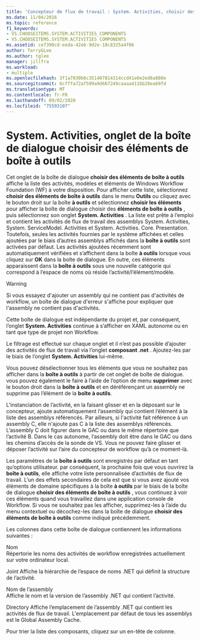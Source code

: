 ```yaml
---
title: 'Concepteur de flux de travail : System. Activities, choisir des éléments de boîte à outils'
ms.date: 11/04/2016
ms.topic: reference
f1_keywords:
- VS.CHOOSEITEMS.SYSTEM.ACTIVITIES_COMPONENTS
- VS.CHOOSEITEMS.SYSTEM.ACTIVITIES COMPONENTS
ms.assetid: cef390cd-eeda-42e6-9d2e-18c8325a4f06
author: TerryGLee
ms.author: tglee
manager: jillfra
ms.workload:
- multiple
ms.openlocfilehash: 3f1a7030b6c351407814314ccd41e0e2ed6a880e
ms.sourcegitcommit: 6cfffa72af599a9d667249caaaa411bb28ea69fd
ms.translationtype: MT
ms.contentlocale: fr-FR
ms.lasthandoff: 09/02/2020
ms.locfileid: "75593107"
---
```

# <a name="systemactivities-tab-choose-toolbox-items-dialog-box"></a>System. Activities, onglet de la boîte de dialogue choisir des éléments de boîte à outils

Cet onglet de la boîte de dialogue **choisir des éléments de boîte à outils** affiche la liste des activités, modèles et éléments de Windows Workflow Foundation (WF) à votre disposition. Pour afficher cette liste, sélectionnez **choisir des éléments de boîte à outils** dans le menu **Outils** ou cliquez avec le bouton droit sur la boîte **à outils** et sélectionnez **choisir les éléments** pour afficher la boîte de dialogue choisir des **éléments de boîte à outils** , puis sélectionnez son onglet **System. Activities** . La liste est prête à l’emploi et contient les activités de flux de travail des assemblys System. Activities, System. ServiceModel. Activities et System. Activities. Core. Presentation. Toutefois, seules les activités fournies par le système affichées et celles ajoutées par le biais d’autres assemblys affichés dans la **boîte à outils** sont activées par défaut. Les activités ajoutées récemment sont automatiquement vérifiées et s’affichent dans la boîte **à outils** lorsque vous cliquez sur **OK** dans la boîte de dialogue. En outre, ces éléments apparaissent dans la **boîte à outils** sous une nouvelle catégorie qui correspond à l’espace de noms où réside l’activité/l’élément/modèle.

> [!WARNING]
> Si vous essayez d'ajouter un assembly qui ne contient pas d'activités de workflow, un boîte de dialogue d'erreur s'affiche pour expliquer que l'assembly ne contient pas d'activités.

Cette boîte de dialogue est indépendante du projet et, par conséquent, l’onglet **System. Activities** continue à s’afficher en XAML autonome ou en tant que type de projet non Workflow.

Le filtrage est effectué sur chaque onglet et il n’est pas possible d’ajouter des activités de flux de travail via l’onglet **composant .net** . Ajoutez-les par le biais de l’onglet **System. Activities** lui-même.

Vous pouvez désélectionner tous les éléments que vous ne souhaitez pas afficher dans la **boîte à outils** à partir de cet onglet de boîte de dialogue. vous pouvez également le faire à l’aide de l’option de menu **supprimer** avec le bouton droit dans la **boîte à outils** et en déréférençant un assembly ne supprime pas l’élément de la **boîte à outils**.

L’instanciation de l’activité, en la faisant glisser et en la déposant sur le concepteur, ajoute automatiquement l’assembly qui contient l’élément à la liste des assemblys référencés. Par ailleurs, si l'activité fait référence à un assembly C, elle n'ajoute pas C à la liste des assemblys référencés. L’assembly C doit figurer dans le GAC ou dans le même répertoire que l’activité B. Dans le cas autonome, l’assembly doit être dans le GAC ou dans les chemins d’accès de la sonde de VS. Vous ne pouvez faire glisser et déposer l’activité sur l’aire du concepteur de workflow qu’à ce moment-là.

Les paramètres de la **boîte à outils** sont enregistrés par défaut en tant qu’options utilisateur. par conséquent, la prochaine fois que vous ouvrirez la **boîte à outils**, elle affiche votre liste personnalisée d’activités de flux de travail. L’un des effets secondaires de cela est que si vous avez ajouté vos éléments de domaine spécifiques à la boîte **à outils** par le biais de la boîte de dialogue **choisir des éléments de boîte à outils** , vous continuez à voir ces éléments quand vous travaillez dans une application console de Workflow. Si vous ne souhaitez pas les afficher, supprimez-les à l’aide du menu contextuel ou décochez-les dans la boîte de dialogue **choisir des éléments de boîte à outils** comme indiqué précédemment.

Les colonnes dans cette boîte de dialogue contiennent les informations suivantes :

Nom\
Répertorie les noms des activités de workflow enregistrées actuellement sur votre ordinateur local.

Joint
Affiche la hiérarchie de l’espace de noms .NET qui définit la structure de l’activité.

Nom de l’assembly \
Affiche le nom et la version de l’assembly .NET qui contient l’activité.

Directory
Affiche l’emplacement de l’assembly .NET qui contient les activités de flux de travail. L'emplacement par défaut de tous les assemblys est le Global Assembly Cache.

Pour trier la liste des composants, cliquez sur un en-tête de colonne.
